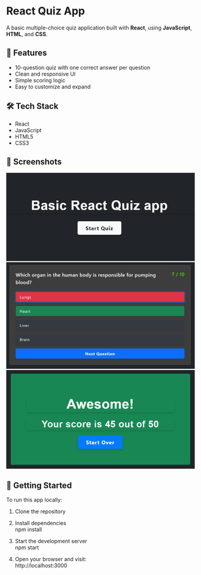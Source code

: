 # React Quiz App

A basic multiple-choice quiz application built with **React**, using **JavaScript**, **HTML**, and **CSS**.

## 🚀 Features

- 10-question quiz with one correct answer per question  
- Clean and responsive UI  
- Simple scoring logic  
- Easy to customize and expand  

## 🛠 Tech Stack

- React  
- JavaScript 
- HTML5  
- CSS3  

## 📸 Screenshots

<img src="screenshot.bmp" alt="Home Screen" width="600"/>

<img src="screenshot2.bmp" alt="Question Screen" width="600"/>
 
<img src="screenshot3.bmp" alt="Result Screen" width="600"/>

## 🔧 Getting Started

To run this app locally:

1. Clone the repository  

2. Install dependencies  
   npm install  

3. Start the development server  
   npm start  

4. Open your browser and visit:  
   http://localhost:3000

